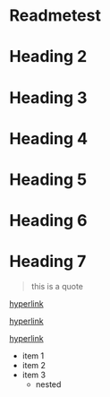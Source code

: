 <!--Headings -->
# Readmetest

# Heading 2

# Heading 3

# Heading 4

# Heading 5

# Heading 6

# Heading 7

<!-- blockquote -->
> this is a quote

<!-- external links -->
[hyperlink](www.google.com)

[hyperlink](www.google.com)

[hyperlink](www.google.com)


<!-- lists -->

* item 1
* item 2
* item 3 
  * nested
